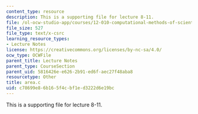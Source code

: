 ```yaml
---
content_type: resource
description: This is a supporting file for lecture 8-11.
file: /ol-ocw-studio-app/courses/12-010-computational-methods-of-scientific-programming-fall-2011/c78699e86b165f4cbf1ed3222d6e19bc_area.c
file_size: 527
file_type: text/x-csrc
learning_resource_types:
- Lecture Notes
license: https://creativecommons.org/licenses/by-nc-sa/4.0/
ocw_type: OCWFile
parent_title: Lecture Notes
parent_type: CourseSection
parent_uid: 5816426e-e626-2b91-ed6f-aec27f48aba8
resourcetype: Other
title: area.c
uid: c78699e8-6b16-5f4c-bf1e-d3222d6e19bc
---
```

This is a supporting file for lecture 8-11.